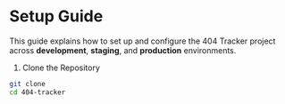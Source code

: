 # Setup Guide

This guide explains how to set up and configure the 404 Tracker project across **development**, **staging**, and **production** environments.



 1. Clone the Repository

```bash
git clone 
cd 404-tracker
